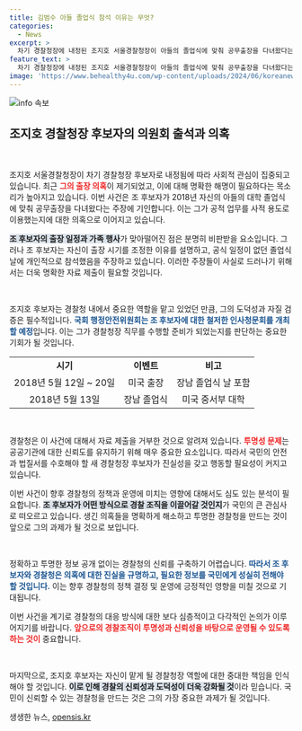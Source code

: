 ```yaml
---
title: 김범수 아들 졸업식 참석 이유는 무엇?
categories:
  - News
excerpt: >
  차기 경찰청장에 내정된 조지호 서울경찰청장이 아들의 졸업식에 맞춰 공무출장을 다녀왔다는 의혹에 휘말렸다. 경찰청은 관련 자료 제출을 거부하며 논란이 일고 있다. 과연 그의 도덕성과 자질은 검증될까?
feature_text: >
  차기 경찰청장에 내정된 조지호 서울경찰청장이 아들의 졸업식에 맞춰 공무출장을 다녀왔다는 의혹에 휘말렸다. 경찰청은 관련 자료 제출을 거부하며 논란이 일고 있다. 과연 그의 도덕성과 자질은 검증될까?
image: 'https://www.behealthy4u.com/wp-content/uploads/2024/06/koreanews.jpg'
---
```


<p><img src="https://www.behealthy4u.com/wp-content/uploads/2024/06/koreanews.jpg" alt="info 속보" /></p>

<h2 data-ke-size="size26">조지호 경찰청장 후보자의 의원회 출석과 의혹</h2>

<p data-ke-size="size16">&nbsp;</p>

<p>조지호 서울경찰청장이 차기 경찰청장 후보자로 내정됨에 따라 사회적 관심이 집중되고 있습니다. 최근 <b><span style="color: #ee2323;">그의 출장 의혹</span></b>이 제기되었고, 이에 대해 명확한 해명이 필요하다는 목소리가 높아지고 있습니다. 이번 사건은 조 후보자가 2018년 자신의 아들의 대학 졸업식에 맞춰 공무출장을 다녀왔다는 주장에 기인합니다. 이는 그가 공적 업무를 사적 용도로 이용했는지에 대한 의혹으로 이어지고 있습니다. </p>

<p><b><span style="background-color: #21538527;">조 후보자의 출장 일정과 가족 행사</span></b>가 맞아떨어진 점은 분명히 비판받을 요소입니다. 그러나 조 후보자는 자신이 출장 시기를 조정한 이유를 설명하고, 공식 일정이 없던 졸업식 날에 개인적으로 참석했음을 주장하고 있습니다. 이러한 주장들이 사실로 드러나기 위해서는 더욱 명확한 자료 제출이 필요할 것입니다. </p>

<p data-ke-size="size16">&nbsp;</p>

<p>조지호 후보자는 경찰청 내에서 중요한 역할을 맡고 있었던 만큼, 그의 도덕성과 자질 검증은 필수적입니다. <b><span style="color: #1a5490;">국회 행정안전위원회는 조 후보자에 대한 철저한 인사청문회를 개최할 예정</span></b>입니다. 이는 그가 경찰청장 직무를 수행할 준비가 되었는지를 판단하는 중요한 기회가 될 것입니다. </p>

<table style="width: 100%;">
    <tr>
        <td style="text-align: center; height: 17px;"><b>시기</b></td>
        <td style="text-align: center; height: 17px;"><b>이벤트</b></td>
        <td style="text-align: center; height: 17px;"><b>비고</b></td>
    </tr>
    <tr>
        <td style="text-align: center; height: 17px;">2018년 5월 12일 ~ 20일</td>
        <td style="text-align: center; height: 17px;">미국 출장</td>
        <td style="text-align: center; height: 17px;">장남 졸업식 날 포함</td>
    </tr>
    <tr>
        <td style="text-align: center; height: 17px;">2018년 5월 13일</td>
        <td style="text-align: center; height: 17px;">장남 졸업식</td>
        <td style="text-align: center; height: 17px;">미국 중서부 대학</td>
    </tr>
</table>

<p data-ke-size="size16">&nbsp;</p>

<p>경찰청은 이 사건에 대해서 자료 제출을 거부한 것으로 알려져 있습니다. <b><span style="color: #ee2323;">투명성 문제</span></b>는 공공기관에 대한 신뢰도를 유지하기 위해 매우 중요한 요소입니다. 따라서 국민의 안전과 법질서를 수호해야 할 새 경찰청장 후보자가 진실성을 갖고 행동할 필요성이 커지고 있습니다. </p>

<p>이번 사건이 향후 경찰청의 정책과 운영에 미치는 영향에 대해서도 심도 있는 분석이 필요합니다. <b><span style="background-color: #21538527;">조 후보자가 어떤 방식으로 경찰 조직을 이끌어갈 것인지</span></b>가 국민의 큰 관심사로 떠오르고 있습니다. 생긴 의혹들을 명확하게 해소하고 투명한 경찰청을 만드는 것이 앞으로 그의 과제가 될 것으로 보입니다. </p>

<p data-ke-size="size16">&nbsp;</p>

<p>정확하고 투명한 정보 공개 없이는 경찰청의 신뢰를 구축하기 어렵습니다. <b><span style="color: #1a5490;">따라서 조 후보자와 경찰청은 의혹에 대한 진실을 규명하고, 필요한 정보를 국민에게 성실히 전해야 할 것입니다.</span></b> 이는 향후 경찰청의 정책 결정 및 운영에 긍정적인 영향을 미칠 것으로 기대됩니다. </p>

<p>이번 사건을 계기로 경찰청의 대응 방식에 대한 보다 심층적이고 다각적인 논의가 이루어지기를 바랍니다. <b><span style="color: #ee2323;">앞으로의 경찰조직이 투명성과 신뢰성을 바탕으로 운영될 수 있도록 하는 것이</span></b> 중요합니다. </p>

<p data-ke-size="size16">&nbsp;</p>

<p>마지막으로, 조지호 후보자는 자신이 맡게 될 경찰청장 역할에 대한 중대한 책임을 인식해야 할 것입니다. <b><span style="background-color: #21538527;">이로 인해 경찰의 신뢰성과 도덕성이 더욱 강화될 것</span></b>이라 믿습니다. 국민이 신뢰할 수 있는 경찰청을 만드는 것은 그의 가장 중요한 과제가 될 것입니다.</p>
생생한 뉴스, <a href="https://opensis.kr" rel="dofollow">opensis.kr</a>


